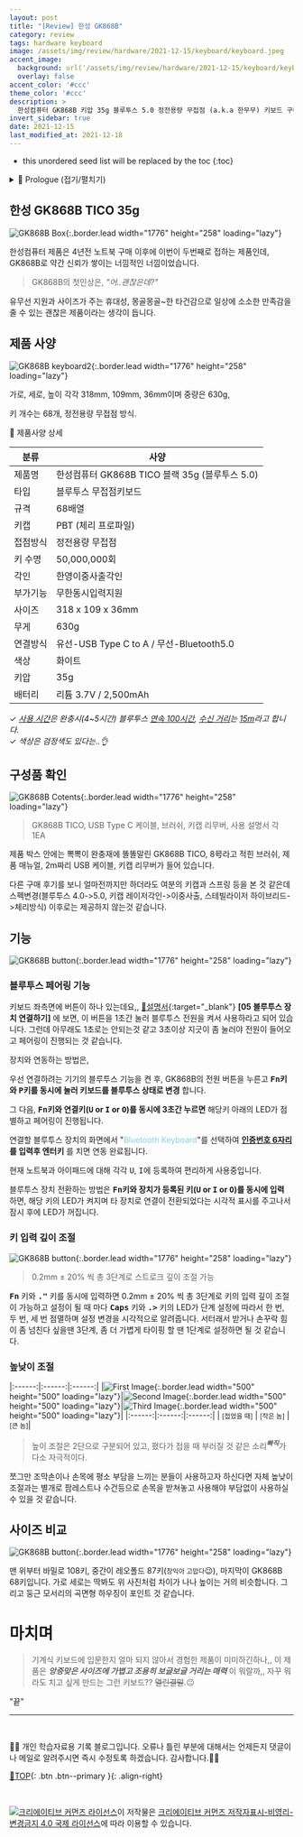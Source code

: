 ```yaml
---
layout: post
title: "[Review] 한성 GK868B"
category: review
tags: hardware keyboard
image: /assets/img/review/hardware/2021-12-15/keyboard/keyboard.jpeg
accent_image: 
  background: url('/assets/img/review/hardware/2021-12-15/keyboard/keyboard.jpeg') center/cover
  overlay: false
accent_color: '#ccc'
theme_color: '#ccc'
description: >
  한성컴퓨터 GK868B 키압 35g 블루투스 5.0 정전용량 무접점 (a.k.a 한무무) 키보드 구매 후기
invert_sidebar: true  
date: 2021-12-15
last_modified_at: 2021-12-18
---
```


<!-- # 한성 GK868B TICO 35g (*a.k.a* 한무무) -->
* this unordered seed list will be replaced by the toc
{:toc}

<details>
<summary>🧾 Prologue (접기/펼치기)</summary>
<div markdown="1">

<br>

애플의 아이패드 12.9인치 5세대 정품 매직키보드 가격을 보고서,<br>

> "아~ 정말... 애플 징쨔..."<br>

> "가격 징쨔..."<br> 

그렇게 오매불망 그림의 떡~~볶이~~ 같은 애플매직키보드는 뒤로 한채,,,<br>

대체품으로 _블루투스 키보드_ 를 열심히 손품 팔아가며 알아보다가 얼마전 구매한 __한성 GK868B 35g__ 입니다.<br> 

선택시 고려했던 세 가지는 가격대, 타건감, 타건음 이었습니다.<br> 
가격대 기준은 매직키보드보다 __저렴할 것__ ~~한참 저렴할 것~~, 손 피로도를 고려한 __낮은 키압__, __조용한 제품__ 이었습니다.<br> 

가격대는 현재 온라인 상에 14만원 후반 이후부터 형성되어 있는데 키캡을 사출하기 이전 모델들은 12만원대 였던걸로 얼핏 본거 같습니다.<br>

사무실에 있는 흔한 번들용 멤브레인 키보드만 사용하다가 키보드에 관심을 가지고 입문한지 얼마되지 않아서 잘은 모르겠으나,, 기계식 키보드 가격대가 대체로 이 정도 전후로 형성되어 있는 것을 가만한다면 수용할 수 있는 가격이었습니다.<br> 

> "가격 오케이. 자, 다음 손 피로도,,"<br> 

키압이 좀 있어서 한 타 치고나면 손꾸락에 피로도가 누적되는 제품은 피하고 싶었는데 다행히 앞서 사용중이던 제품들(바밀로 저소음적축, 레오폴드 저소음적축) 보다 키가 부드럽게 들어가고 가볍게 올라와서 일단은 만족했습니다.<br>

그런데 간혹 저소음적축으로 한나절 정도 작업하다가 블로그 포스팅한다고 GK868B 35g으로 타이핑을 해보면, 약~간 심심하고 밍숭맹숭한 느낌이 들때도 있습니다.<br>

타건음 관련해서는, 유튜브에 올라와 있는 리뷰영상들에서 가끔 들었던 흡사 라면물 끓이는 보골보골&#x1F958;소리가 나는데,, ~~기분탓인가~~ 그 소리를 듣는 게 또 이 키보드를 사용하는 작은 즐거움일 정도로 타건음에 대해서는 만족하고 있습니다.<br>

결론적으로 내가 68키 배열에 적응할 수 있을까 라는 약간의 걱정이 있었지만, 기우였고 사용 4일찬데 갱장히 만족중이라는...갱장히&#128525;<br>  

구매전에 앤프로2와 키크론을 놓고 잠시 고민을 좀 했었으나 여러 사용자들의 후기와 유튜브를 참고하여 잘 선택한 것 같습니다.<br>

> "아 이거다 얘다."<br>

</div>
</details>



## 한성 GK868B TICO 35g

![GK868B Box](/assets/img/review/hardware/2021-12-15/keyboard/box.jpg){:.border.lead width="1776" height="258" loading="lazy"}

한성컴퓨터 제품은 4년전 노트북 구매 이후에 이번이 두번째로 접하는 제품인데, GK868B로 약간 신뢰가 쌓이는 너낌적인 너낌이었습니다.<br>

> GK868B의 첫인상은, *"어..괜찮은데?"*<br> 

유무선 지원과 사이즈가 주는 휴대성, 몽골몽골~한 타건감으로 일상에 소소한 만족감을 줄 수 있는 괜찮은 제품이라는 생각이 듭니다.<br>


## 제품 사양  

![GK868B keyboard2](/assets/img/review/hardware/2021-12-15/keyboard/box2.jpg){:.border.lead width="1776" height="258" loading="lazy"}

가로, 세로, 높이 각각 318mm, 109mm, 36mm이며 중량은 630g,<br>

키 개수는 68개, 정전용량 무접점 방식.<br> 

&#128204; 제품사양 상세<br> 

| 분류 | 사양 |
|------|------|
| 제품명 | 한성컴퓨터 GK868B TICO 블랙 35g (블루투스 5.0) |
| 타입 | 블루투스 무접점키보드 |
| 규격 | 68배열 |
| 키캡 | PBT (체리 프로파일) |
| 접점방식 | 정전용량 무접점 |
| 키 수명 | 50,000,000회 |
| 각인 | 한영이중사출각인 |
| 부가기능 | 무한동시입력지원 |
| 사이즈 | 318 x 109 x 36mm |
| 무게 | 630g |
| 연결방식 | 유선-USB Type C to A / 무선-Bluetooth5.0 |
| 색상 | 화이트 |
| 키압 | 35g |
| 배터리 | 리튬 3.7V / 2,500mAh |

&#10003; _<u>사용 시간</u>은 완충시(4~5시간) 블루투스 <u>연속 100시간</u>, <u>수신 거리</u>는 <u>15m</u>라고 합니다._<br>
&#10003; _색상은 검정색도 있다는..&#128076;_<br>

## 구성품 확인

![GK868B Cotents](/assets/img/review/hardware/2021-12-15/keyboard/contents.jpeg){:.border.lead width="1776" height="258" loading="lazy"}

> GK868B TICO, USB Type C 케이블, 브러쉬, 키캡 리무버, 사용 설명서 각 1EA<br>

제품 박스 안에는 뽁뽁이 완충재에 똘똘말린 GK868B TICO, 8号라고 적힌 브러쉬, 제품 매뉴얼, 2m짜리 USB 케이블, 키캡 리무버가 들어 있습니다.<br> 

다른 구매 후기를 보니 얼마전까지만 하더라도 여분의 키캡과 스프링 등을 본 것 같은데 스펙변경(블루투스 4.0->5.0, 키캡 레이저각인->이중사출, 스테빌라이저 하이브리드->체리방식) 이후로는 제공하지 않는것 같습니다.<br> 

## 기능

![GK868B button](/assets/img/review/hardware/2021-12-15/keyboard/powerbutton.jpg){:.border.lead width="1776" height="258" loading="lazy"}


### 블루투스 페어링 기능

키보드 좌측면에 버튼이 하나 있는데요,, 
[🔗설명서](http://sparq.co.kr/down/Keyboard/GK868B/GK868B_manual.pdf){:target="_blank"} __[05 블루투스 장치 연결하기]__ 에 보면, 이 버튼을 1초간 눌러 블루투스 전원을 켜서 사용하라고 되어 있습니다. 그런데 아무래도 1초로는 안되는것 같고 3초이상 지긋이 좀 눌러야 전원이 들어오고 페어링이 진행되는 것 같습니다.<br>

장치와 연동하는 방법은,<br>

우선 연결하려는 기기의 블루투스 기능을 켠 후, GK868B의 전원 버튼을 누른고 __<kbd>Fn</kbd>키와 <kbd>P</kbd>키를 동시에 눌러 키보드를 블루투스 상태로 변경__ 합니다.<br>

그 다음, __<kbd>Fn</kbd>키와 연결키(<kbd>U</kbd> or <kbd>I</kbd> or <kbd>O</kbd>)를 동시에 3초간 누르면__ 해당키 아래의 LED가 점별하고 페어링이 진행됩니다.<br> 

연결할 블루투스 장치의 화면에서 "<span style="color:skyblue">Bluetooth Keyboard</span>"를 선택하여 __<u>인증번호 6자리</u>를 입력후 엔터키__ 를 치면 연동 완료됩니다.<br>

현재 노트북과 아이패드에 대해 각각 <kbd>U</kbd>, <kbd>I</kbd>에 등록하여 편리하게 사용중입니다.<br>

블루투스 장치 전환하는 방법은 __<kbd>Fn</kbd>키와 장치가 등록된 키(<kbd>U</kbd> or <kbd>I</kbd> or <kbd>O</kbd>)를 동시에 입력__ 하면, 해당 키의 LED가 켜지며 타 장치로 연결이 전환되었다는 시각적 표시를 주고나서 잠시 후에 LED가 꺼집니다.<br>


### 키 입력 깊이 조절

![GK868B button](/assets/img/review/hardware/2021-12-15/keyboard/keyboard2.jpg){:.border.lead width="1776" height="258" loading="lazy"}

> 0.2mm &#177; 20% 씩 총 3단계로 스트로크 깊이 조절 가능<br>

__<kbd>Fn</kbd>__ 키와 __<kbd>."</kbd>__ 키를 동시에 입력하면 0.2mm &#177; 20% 씩 총 3단계로 키의 입력 깊이 조절이 가능하고 설정이 될 때 마다 __<kbd>Caps</kbd>__ 키와 __<kbd>.></kbd>__ 키의 LED가 단계 설정에 따라서 한 번, 두 번, 세 번 점멸하며 설정 변경을 시각적으로 알려줍니다. 서터래서 받거나 손꾸락 힘이 좀 넘친다 싶을땐 3단계, 좀 더 가볍게 타이핑 할 땐 1단계로 설정하면 될 것 같습니다.<br>


### 높낮이 조절

|:------:|:------:|:------:|
|![First Image](/assets/img/review/hardware/2021-12-15/keyboard/leg1.png){:.border.lead width="500" height="500" loading="lazy"}|![Second Image](/assets/img/review/hardware/2021-12-15/keyboard/leg2.png){:.border.lead width="500" height="500" loading="lazy"}|![Third Image](/assets/img/review/hardware/2021-12-15/keyboard/leg3.png){:.border.lead width="500" height="500" loading="lazy"}|
|:------:|:------:|:------:|
| <small>[접었을 때]</small> | <small>[작은 놈]</small> | <small>[큰 놈]</small>|

> 높이 조절은 2단으로 구분되어 있고, 폈다가 접을 때 부러질 것 같은 소리<sup>_**빠직**_</sup>가 다소 자극적이다.<br>

쪼그만 조막손이나 손목에 평소 부담을 느끼는 분들이 사용하고자 하신다면 자체 높낮이 조절과는 별개로 팜레스트나 수건등으로 손목을 받쳐놓고 사용해야 부담없이 사용하실 수 있을 것 같습니다.<br>


## 사이즈 비교

![GK868B button](/assets/img/review/hardware/2021-12-15/keyboard/compare.jpg){:.border.lead width="1776" height="258" loading="lazy"}

맨 위부터 바밀로 108키, 중간이 레오폴드 87키(<small>창익아 고맙다</small>&#128521;), 마지막이 GK868B 68키입니다. 가로 세로는 딱봐도 위 사진처럼 차이가 나나 높이는 거의 비슷합니다. 그리고 둥근 모서리의 곡면형 하우징이 포인트 것 같습니다.<br>


# 마치며

> 기계식 키보드에 입문한지 얼마 되지 않아서 경험한 제품이 미미하긴하나,, 이 제품은 ***앙증맞은 사이즈에 가볍고 조용히 보글보글 거리는 매력*** 이 뭐랄까,, 자꾸 뭐라도 치고 싶게 만드는 그런 키보드?? ~~열린결말~~.&#128528; 

"끝"<br>



***
<br>

👨‍💻 개인 학습자료용 기록 블로그입니다. 오류나 틀린 부분에 대해서는 언제든지 댓글이나 메일로 알려주시면 즉시 수정토록 하겠습니다. 감사합니다.👨‍🔧
      
[🔼TOP](# "맨 위로 이동하기"){: .btn .btn--primary }{: .align-right}

<br>

<a rel="license" href="http://creativecommons.org/licenses/by-nc-nd/4.0/"><img alt="크리에이티브 커먼즈 라이선스" style="border-width:0" src="https://i.creativecommons.org/l/by-nc-nd/4.0/88x31.png" /></a>이 저작물은 <a rel="license" href="http://creativecommons.org/licenses/by-nc-nd/4.0/">크리에이티브 커먼즈 저작자표시-비영리-변경금지 4.0 국제 라이선스</a>에 따라 이용할 수 있습니다.










